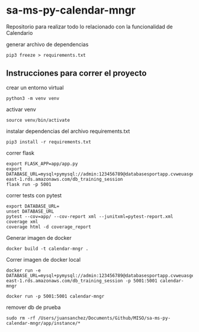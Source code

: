 # sa-ms-py-calendar-mngr
Repositorio para realizar todo lo relacionado con la funcionalidad de Calendario



generar archivo de dependencias
```
pip3 freeze > requirements.txt
```

## Instrucciones para correr el proyecto

crear un entorno virtual
```
python3 -m venv venv
```
activar venv
```
source venv/bin/activate
```
instalar dependencias del archivo requirements.txt
```
pip3 install -r requirements.txt
```

correr flask
```
export FLASK_APP=app/app.py
export DATABASE_URL=mysql+pymysql://admin:123456789@databasesportapp.cvweuasge1pc.us-east-1.rds.amazonaws.com/db_training_session
flask run -p 5001
```

correr tests con pytest
```
export DATABASE_URL=
unset DATABASE_URL
pytest --cov=app/ --cov-report xml --junitxml=pytest-report.xml
coverage xml
coverage html -d coverage_report
```

Generar imagen de docker
```
docker build -t calendar-mngr .
```

Correr imagen de docker local
```
docker run -e DATABASE_URL=mysql+pymysql://admin:123456789@databasesportapp.cvweuasge1pc.us-east-1.rds.amazonaws.com/db_training_session -p 5001:5001 calendar-mngr

docker run -p 5001:5001 calendar-mngr
```

remover db de prueba
```
sudo rm -rf /Users/juansanchez/Documents/Github/MISO/sa-ms-py-calendar-mngr/app/instance/*
```